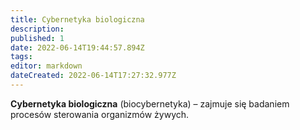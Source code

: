```yaml
---
title: Cybernetyka biologiczna
description: 
published: 1
date: 2022-06-14T19:44:57.894Z
tags: 
editor: markdown
dateCreated: 2022-06-14T17:27:32.977Z
---
```


**Cybernetyka biologiczna** (biocybernetyka) – zajmuje się badaniem procesów sterowania organizmów żywych.
